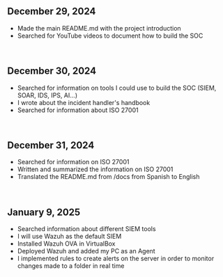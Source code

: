 ## December 29, 2024
- Made the main README.md with the project introduction
- Searched for YouTube videos to document how to build the SOC

&nbsp;

## December 30, 2024
- Searched for information on tools I could use to build the SOC (SIEM, SOAR, IDS, IPS, AI...)
- I wrote about the incident handler's handbook
- Searched for information about ISO 27001

&nbsp;

## December 31, 2024
- Searched for information on ISO 27001
- Written and summarized the information on ISO 27001
- Translated the README.md from /docs from Spanish to English

&nbsp;


## January 9, 2025
- Searched information about different SIEM tools
- I will use Wazuh as the default SIEM
- Installed Wazuh OVA in VirtualBox
- Deployed Wazuh and added my PC as an Agent
- I implemented rules to create alerts on the server in order to monitor changes made to a folder in real time
